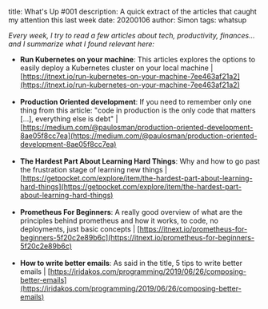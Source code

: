 title: What's Up #001
description: A quick extract of the articles that caught my attention this last week
date: 20200106
author: Simon
tags: whatsup

*Every week, I try to read a few articles about tech, productivity, finances... and I summarize what I found relevant here:*

* __Run Kubernetes on your machine__: This articles explores the options to easily deploy a Kubernetes cluster on your local machine | [https://itnext.io/run-kubernetes-on-your-machine-7ee463af21a2](https://itnext.io/run-kubernetes-on-your-machine-7ee463af21a2)
<br></br>
* __Production Oriented development__: If you need to remember only one thing from this article: "code in production is the only code that matters [...], everything else is debt" | [https://medium.com/@paulosman/production-oriented-development-8ae05f8cc7ea](https://medium.com/@paulosman/production-oriented-development-8ae05f8cc7ea)
<br></br>
* __The Hardest Part About Learning Hard Things__: Why and how to go past the frustration stage of learning new things | [https://getpocket.com/explore/item/the-hardest-part-about-learning-hard-things](https://getpocket.com/explore/item/the-hardest-part-about-learning-hard-things)
<br></br>
* __Prometheus For Beginners__: A really good overview of what are the principles behind prometheus and how it works, to code, no deployments, just basic concepts | [https://itnext.io/prometheus-for-beginners-5f20c2e89b6c](https://itnext.io/prometheus-for-beginners-5f20c2e89b6c)
<br></br>
* __How to write better emails__: As said in the title, 5 tips to write better emails | [https://iridakos.com/programming/2019/06/26/composing-better-emails](https://iridakos.com/programming/2019/06/26/composing-better-emails)
